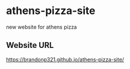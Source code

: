 # athens-pizza-site
new website for athens pizza

## Website URL
https://brandonp321.github.io/athens-pizza-site/
